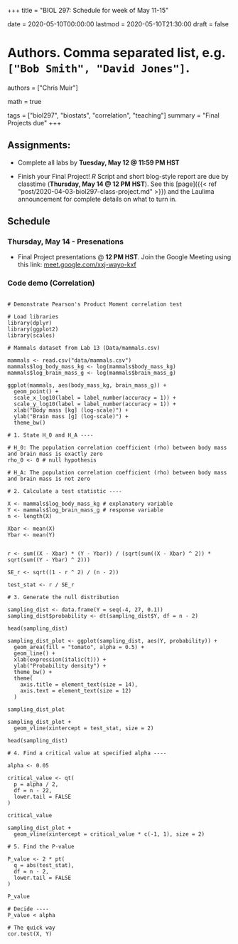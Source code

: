 +++
title = "BIOL 297: Schedule for week of May 11-15"

date = 2020-05-10T00:00:00
lastmod = 2020-05-10T21:30:00
draft = false

# Authors. Comma separated list, e.g. `["Bob Smith", "David Jones"]`.
authors = ["Chris Muir"]

math = true

tags = ["biol297", "biostats", "correlation", "teaching"]
summary = "Final Projects due"
+++

## Assignments:

* Complete all labs by **Tuesday, May 12 @ 11:59 PM HST**

* Finish your Final Project! *R* Script and short blog-style report are due by classtime (**Thursday, May 14 @ 12 PM HST**). See this [page]({{< ref "post/2020-04-03-biol297-class-project.md" >}}) and the Laulima announcement for complete details on what to turn in. 

## Schedule

### Thursday, May 14 - Presenations

* Final Project presentations @ **12 PM HST**. Join the Google Meeting using this link: [meet.google.com/xxj-wayo-kxf](https://meet.google.com/xxj-wayo-kxf)

### Code demo (Correlation)

```{r}

# Demonstrate Pearson's Product Moment correlation test

# Load libraries
library(dplyr)
library(ggplot2)
library(scales)

# Mammals dataset from Lab 13 (Data/mammals.csv)

mammals <- read.csv("data/mammals.csv")
mammals$log_body_mass_kg <- log(mammals$body_mass_kg)
mammals$log_brain_mass_g <- log(mammals$brain_mass_g)

ggplot(mammals, aes(body_mass_kg, brain_mass_g)) +
  geom_point() +
  scale_x_log10(label = label_number(accuracy = 1)) +
  scale_y_log10(label = label_number(accuracy = 1)) +
  xlab("Body mass [kg] (log-scale)") +
  ylab("Brain mass [g] (log-scale)") +
  theme_bw()

# 1. State H_0 and H_A ----

# H_0: The population correlation coefficient (rho) between body mass and brain mass is exactly zero
rho_0 <- 0 # null hypothesis

# H_A: The population correlation coefficient (rho) between body mass and brain mass is not zero

# 2. Calculate a test statistic ----

X <- mammals$log_body_mass_kg # explanatory variable
Y <- mammals$log_brain_mass_g # response variable
n <- length(X)

Xbar <- mean(X)
Ybar <- mean(Y)


r <- sum((X - Xbar) * (Y - Ybar)) / (sqrt(sum((X - Xbar) ^ 2)) * sqrt(sum((Y - Ybar) ^ 2)))

SE_r <- sqrt((1 - r ^ 2) / (n - 2))

test_stat <- r / SE_r

# 3. Generate the null distribution

sampling_dist <- data.frame(Y = seq(-4, 27, 0.1))
sampling_dist$probability <- dt(sampling_dist$Y, df = n - 2)

head(sampling_dist)

sampling_dist_plot <- ggplot(sampling_dist, aes(Y, probability)) +
  geom_area(fill = "tomato", alpha = 0.5) +
  geom_line() +
  xlab(expression(italic(t))) +
  ylab("Probability density") +
  theme_bw() +
  theme(
    axis.title = element_text(size = 14),
    axis.text = element_text(size = 12)
  )

sampling_dist_plot

sampling_dist_plot +
  geom_vline(xintercept = test_stat, size = 2)

head(sampling_dist)

# 4. Find a critical value at specified alpha ----

alpha <- 0.05

critical_value <- qt(
  p = alpha / 2,
  df = n - 22,
  lower.tail = FALSE
)

critical_value

sampling_dist_plot + 
  geom_vline(xintercept = critical_value * c(-1, 1), size = 2)

# 5. Find the P-value

P_value <- 2 * pt(
  q = abs(test_stat),
  df = n - 2,
  lower.tail = FALSE
)

P_value

# Decide ----
P_value < alpha

# The quick way
cor.test(X, Y)

```